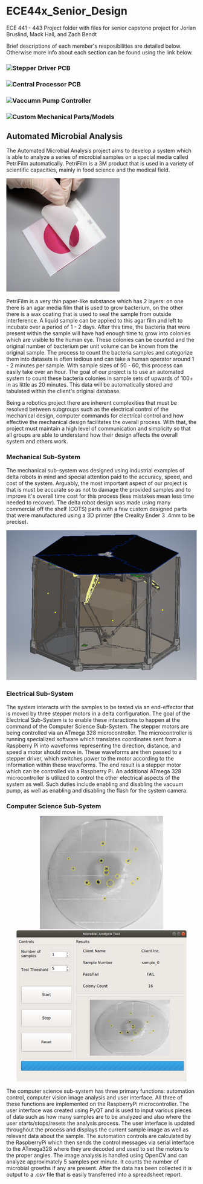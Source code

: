 # ECE44x_Senior_Design
ECE 441 - 443 Project folder with files for senior capstone project for Jorian Bruslind, Mack Hall, and Zach Bendt

Brief descriptions of each member's resposibilities are detailed below. Otherwise more info about each section can be found using the link below. 

### ![Stepper Driver PCB](https://github.com/Jbruslind/ECE44x_Senior_Design/tree/master/Design%20files/Auxiliary%20Stepper%20Driver%20PCB)

### ![Central Processor PCB](https://github.com/Jbruslind/ECE44x_Senior_Design/tree/master/Design%20files/Central%20Procesing%20PCB)

### ![Vaccumn Pump Controller](https://github.com/Jbruslind/ECE44x_Senior_Design/tree/master/Design%20files/Vacuum%20Pump)

### ![Custom Mechanical Parts/Models](https://github.com/Jbruslind/ECE44x_Senior_Design/tree/master/Design%20files/Delta%20Robot%20Arm/Inventor%20Files/Custom_Delta)

## Automated Microbial Analysis 

The Automated Microbial Analysis project aims to develop a system which is able to analyze a series of microbial samples on a special media 
called PetriFilm automatically. PetriFilm is a 3M product that is used in a variety of scientific capacities, mainly in food science and the medical field. 

<!---![PetriFilm](https://github.com/Jbruslind/ECE44x_Senior_Design/blob/master/Admin_Stuff/Mechanical%20Research%20and%20Implementation/Pictures/3MPetrifilm.jpg){ width=50% }-->
<img src="https://github.com/Jbruslind/ECE44x_Senior_Design/blob/master/Admin_Stuff/Mechanical%20Research%20and%20Implementation/Pictures/3MPetrifilm.jpg" width="300" height="300" />

PetriFilm is a very thin paper-like substance which has 2 layers: on one there is an agar media film that is used to grow bacterium, 
on the other there is a wax coating that is used to seal the sample from outside interference. A liquid sample can be applied to this 
agar film and left to incubate over a period of 1 - 2 days. After this time, the bacteria that were present within the sample will have 
 had enough time to grow into colonies which are visible to the human eye. These colonies can be counted and the original number of bacterium 
 per unit volume can be known from the original sample. The process to count the bacteria samples and categorize them into datasets is often 
 tedious and can take a human operator around 1 - 2 minutes per sample. With sample sizes of 50 - 60, this process 
 can easily take over an hour. The goal of our project is to use an automated system to count these bacteria colonies in sample sets of upwards 
 of 100+ in as little as 20 minutes. This data will be automatically stored and tabulated within the client's original database. 

Being a robotics project there are inherent complexities that must be resolved between subgroups such as the electrical control of the mechanical design, 
computer commands for electrical control and how effective the mechanical design facilitates the overall process. With that, the project must maintain 
a high level of communication and simplicity so that all groups are able to understand how their design affects the overall system and others work.

### Mechanical Sub-System 

The mechanical sub-system was designed using industrial examples of delta robots in mind and special attention paid to the accuracy, speed, and cost of 
the system. Arguably, the most important aspect of our project is that is must be accurate so as not to damage the provided samples 
and to improve it's overall time cost for this process (less mistakes mean less time needed to recover). The delta robot design was made using 
many commercial off the shelf (COTS) parts with a few custom designed parts that were manufactured using a 3D printer (the Creality Ender 3 .4mm to be precise). 


<img src="https://github.com/Jbruslind/ECE44x_Senior_Design/blob/master/Capstone%20Class%20Files/Pictures/Mech%20Pictures/Updated_Assembly_.png"  />

### Electrical Sub-System 

The system interacts with the samples to be tested via an end-effector that is moved by three stepper motors in a delta configuration. 
The goal of the Electrical Sub-System is to enable these interactions to happen at the command of the Computer Science Sub-System. The 
stepper motors are being controlled via an ATmega 328 microcontroller. The microcontroller is running specialized software which translates 
coordinates sent from a Raspberry Pi into waveforms representing the direction, distance, and speed a motor should move in. These waveforms 
are then passed to a stepper driver, which switches power to the motor according to the information within these waveforms. The end result is a 
stepper motor which can be controlled via a Raspberry Pi. An additional ATmega 328 microcontroller is utilized to control the other electrical aspects 
of the system as well. Such duties include enabling and disabling the vacuum pump, as well as enabling and disabling the flash for the system camera.

### Computer Science Sub-System
<p align="middle">
   <img src = https://github.com/Jbruslind/ECE44x_Senior_Design/blob/master/Computer%20Science/Images/0.jpg height="300" width="326"/>           <img src=https://github.com/Jbruslind/ECE44x_Senior_Design/blob/master/Computer%20Science/Images/GUI.png height="400" width="450"/>
</p>
The computer science sub-system has three primary functions: automation control, computer vision image analysis and user interface.
 All three of these functions are implemented on the RaspberryPi microcontroller. The user interface was created using PyQT and is used to input various pieces of data 
 such as how many samples are to be analyzed and also where the user starts/stops/resets the analysis process. The user interface is updated
 throughout the process and displays the current sample image as well as relevant data about the sample. The automation controls are calculated 
 by the RaspberryPi which then sends the control messages via serial interface to the ATmega328 where they are decoded and used to set the motors 
 to the proper angles. The image analysis is handled using OpenCV and can analyze approximately 5 samples per minute. It counts the number of microbial
 growths if any are present. After the data has been collected it is output to a .csv file that is easily transferred into a spreadsheet report.

